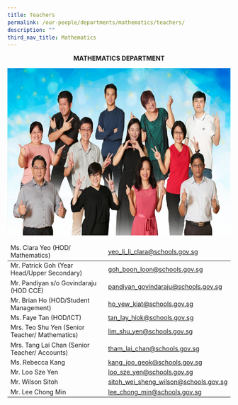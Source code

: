 ```yaml
---
title: Teachers
permalink: /our-people/departments/mathematics/teachers/
description: ""
third_nav_title: Mathematics
---
```

**<center>MATHEMATICS DEPARTMENT</center>**

![](/images/Our%20People/Departments/Math/Mathematics%20Department_Fun.jpg)

<table>
<thead>
  <tr>
    <td>Ms. Clara Yeo (HOD/ Mathematics)</td>
    <td><a href="mailto:yeo_li_li_clara@schools.gov.sg">yeo_li_li_clara@schools.gov.sg</a></td>
  </tr>
</thead>
<tbody>
  <tr>
    <td>Mr. Patrick Goh (Year Head/Upper Secondary)</td>
    <td><a href="mailto:goh_boon_loon@schools.gov.sg">goh_boon_loon@schools.gov.sg</a></td>
  </tr>
  <tr>
    <td>Mr. Pandiyan s/o Govindaraju (HOD CCE)</td>
    <td><a href="mailto:pandiyan_govindaraju@schools.gov.sg">pandiyan_govindaraju@schools.gov.sg</a></td>
  </tr>
  <tr>
    <td>Mr. Brian Ho (HOD/Student Management)</td>
    <td><a href="mailto:ho_yew_kiat@schools.gov.sg">ho_yew_kiat@schools.gov.sg</a></td>
  </tr>
  <tr>
    <td>Ms. Faye Tan (HOD/ICT)</td>
    <td><a href="mailto:tan_lay_hiok@schools.gov.sg">tan_lay_hiok@schools.gov.sg</a></td>
  </tr>
  <tr>
    <td>Mrs. Teo Shu Yen (Senior Teacher/ Mathematics)</td>
    <td><a href="mailto:lim_shu_yen@schools.gov.sg">lim_shu_yen@schools.gov.sg</a></td>
  </tr>
  <tr>
    <td>Mrs. Tang Lai Chan (Senior Teacher/ Accounts)</td>
    <td><a href="mailto:tham_lai_chan@schools.gov.sg">tham_lai_chan@schools.gov.sg</a></td>
  </tr>
  <tr>
    <td>Ms. Rebecca Kang</td>
    <td><a href="mailto:kang_joo_geok@schools.gov.sg">kang_joo_geok@schools.gov.sg</a></td>
  </tr>
  <tr>
    <td>Mr. Loo Sze Yen</td>
    <td><a href="mailto:loo_sze_yen@schools.gov.sg">loo_sze_yen@schools.gov.sg</a></td>
  </tr>
  <tr>
    <td>Mr. Wilson Sitoh</td>
    <td><a href="mailto:sitoh_wei_sheng_wilson@schools.gov.sg">sitoh_wei_sheng_wilson@schools.gov.sg</a></td>
  </tr>
  <tr>
    <td>Mr. Lee Chong Min</td>
    <td><a href="mailto:lee_chong_min@schools.gov.sg">lee_chong_min@schools.gov.sg</a></td>
  </tr>
</tbody>
</table>